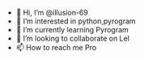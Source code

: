 - 👋 Hi, I’m @illusion-69
- 👀 I’m interested in python,pyrogram
- 🌱 I’m currently learning Pyrogram
- 💞️ I’m looking to collaborate on Lel
- 📫 How to reach me Pro

<!---
illusion-69/illusion-69 is a ✨ special ✨ repository because its `README.md` (this file) appears on your GitHub profile.
You can click the Preview link to take a look at your changes.
--->
